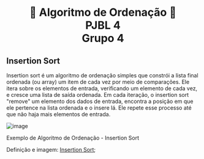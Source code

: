<h1 align="center">
 📝 Algoritmo de Ordenação 📝 <br>PJBL 4<br>Grupo 4<br>
</h1>


## Insertion Sort

Insertion sort é um algoritmo de ordenação simples que constrói a lista final ordenada (ou array) um item de cada vez por meio de comparações. Ele itera sobre os elementos de entrada, verificando um elemento de cada vez, e cresce uma lista de saída ordenada. Em cada iteração, o insertion sort "remove" um elemento dos dados de entrada, encontra a posição em que ele pertence na lista ordenada e o insere lá. Ele repete esse processo até que não haja mais elementos de entrada.

![image](https://github.com/abressam/algoritmo_ordenacao/assets/77062126/f9e7ce57-8f83-4ef8-a5bf-3c10f4fb3b17)

Exemplo de Algoritmo de Ordenação - Insertion Sort

Definição e imagem: [Insertion Sort](https://www.geeksforgeeks.org/insertion-sort/);
